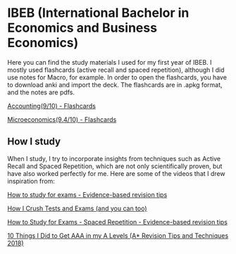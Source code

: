 # IBEB (International Bachelor in Economics and Business Economics)
Here you can find the study materials I used for my first year of IBEB. I mostly used flashcards (active recall and spaced repetition), although I did use notes for Macro, for example. In order to open the flashcards, you have to download anki and import the deck. The flashcards are in .apkg format, and the notes are pdfs.

[Accounting(9/10) - Flashcards](https://liveeur-my.sharepoint.com/:u:/g/personal/598499fd_eur_nl/EZfmCEhFTaFFisHLxJ4aMyABssQzWdznPHy01IaH43Mx3A?e=CKIfYI) 


[Microeconomics(9.4/10) - Flashcards](https://liveeur-my.sharepoint.com/:u:/g/personal/598499fd_eur_nl/EQ7pSyboq7VBsxSWLOsp4z0BPY90_fif1nUJ0XhZcFtrhw?e=5KJUhy)


## How I study 

When I study, I try to incorporate insights from techniques such as Active Recall and Spaced Repetition, which are not only scientifically proven, but have also worked perfectly for me. Here are some of the videos that I drew inspiration from:

[How to study for exams - Evidence-based revision tips](https://www.youtube.com/watch?v=ukLnPbIffxE)

[How I Crush Tests and Exams (and you can too)](https://www.youtube.com/watch?v=0VvWx_i-0Z4&list=PL1lI1bOwRPjzgXlUp_EeDPpki6SJV4adf&index=3)

[How to Study for Exams - Spaced Repetition - Evidence-based revision tips](https://www.youtube.com/watch?v=Z-zNHHpXoMM&list=PL1lI1bOwRPjzgXlUp_EeDPpki6SJV4adf&index=85)

[10 Things I Did to Get AAA in my A Levels (A* Revision Tips and Techniques 2018)](https://www.youtube.com/watch?v=_c2u--KkoqI&list=PL1lI1bOwRPjzgXlUp_EeDPpki6SJV4adf&index=32)
